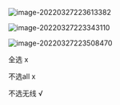 ![image-20220327223613382](C:\Users\46305\AppData\Roaming\Typora\typora-user-images\image-20220327223613382.png)



![image-20220327223343110](C:\Users\46305\AppData\Roaming\Typora\typora-user-images\image-20220327223343110.png)

![image-20220327223508470](C:\Users\46305\AppData\Roaming\Typora\typora-user-images\image-20220327223508470.png)



全选 x

不选all x

不选无线 √

